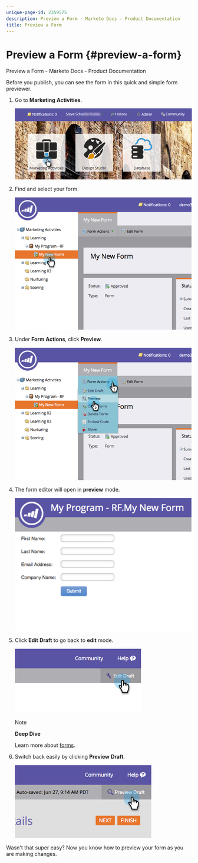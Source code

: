 ```yaml
---
unique-page-id: 2359575
description: Preview a Form - Marketo Docs - Product Documentation
title: Preview a Form
---
```


# Preview a Form {#preview-a-form}

Preview a Form - Marketo Docs - Product Documentation

Before you publish, you can see the form in this quick and simple form previewer.

1. Go to **Marketing** **Activities**.

   ![](assets/login-marketing-activities-6.png)

1. Find and select your form. 

   ![](assets/image2014-9-15-17-3a45-3a51.png)

1. Under **Form** **Actions**, click **Preview**.

   ![](assets/image2014-9-15-17-3a46-3a9.png)

1. The form editor will open in **preview** mode.

   ![](assets/image2014-9-15-17-3a46-3a17.png)

1. Click **Edit** **Draft** to go back to **edit** mode.

   ![](assets/image2014-9-15-17-3a46-3a37.png)

   >[!NOTE]
   >
   >**Deep Dive**
   >
   >
   >Learn more about [forms](../../../../../welcome-to-marketo-docs/product-docs/demand-generation/forms.md).

1. Switch back easily by clicking **Preview** **Draft**.

   ![](assets/image2014-9-15-17-3a46-3a45.png)

Wasn't that super easy? Now you know how to preview your form as you are making changes.
